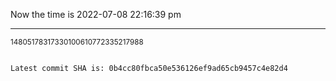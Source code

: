 Now the time is 2022-07-08 22:16:39 pm

---

<small>14805178317330100610772335217988</small>

```txt

Latest commit SHA is: 0b4cc80fbca50e536126ef9ad65cb9457c4e82d4
```
